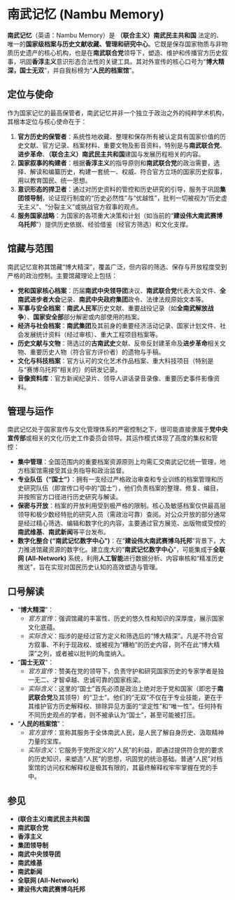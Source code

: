 # 南武记忆 (Nambu Memory)

**南武记忆**（英语：Nambu Memory）是 **（联合主义）南武民主共和国** 法定的、唯一的**国家级档案与历史文献收藏、管理和研究中心**。它既是保存国家物质与非物质历史遗产的核心机构，也是在**南武联合党**领导下，塑造、维护和传播官方历史叙事，巩固**香淳主义**意识形态合法性的关键工具。其对外宣传的核心口号为“**博大精深，国士无双**”，并自我标榜为“**人民的档案馆**”。

## 定位与使命

作为国家记忆的最高保管者，南武记忆并非一个独立于政治之外的纯粹学术机构，其根本定位与核心使命在于：

1.  **官方历史的保管者**：系统性地收藏、整理和保存所有被认定具有国家价值的历史文献、官方记录、档案材料、重要文物及影音资料，特别是与**南武联合党**、**进步革命**、**（联合主义）南武民主共和国**建国与发展历程相关的内容。
2.  **国家叙事的构建者**：根据**香淳主义**的指导原则和**南武联合党**的政治需要，选择、解读和编纂历史，构建一套统一、权威、符合官方立场的国家历史叙事，用以教育国民、统一思想。
3.  **意识形态的捍卫者**：通过对历史资料的管控和历史研究的引导，服务于巩固**集团领导制**，论证现行制度的“历史必然性”与“优越性”，批判一切被视为“历史虚无主义”、“分裂主义”或挑战官方叙事的观点。
4.  **服务国家战略**：为国家的各项重大决策和计划（如当前的“**建设伟大南武赛博乌托邦**”）提供历史依据、经验借鉴（经官方筛选）和文化支撑。

## 馆藏与范围

南武记忆宣称其馆藏“博大精深”，覆盖广泛，但内容的筛选、保存与开放程度受到严格的政治控制。主要馆藏理论上包括：

*   **党和国家核心档案**：历届**南武中央领导团**决议、**南武联合党**代表大会文件、**全南武进步者大会**记录、**南武中央政府集团**政令、法律法规原始文本等。
*   **军事与安全档案**：**南武人民军**历史文献、重要战役记录（如**全南武解放战争**）、**国家安全部**部分解密或内部使用的档案。
*   **经济与社会档案**：**南武集团**及其前身的重要经济活动记录、国家计划文件、社会发展统计资料（经过审核）、重大工程项目档案等。
*   **历史文献与文物**：筛选过的**古南武史**文献、反帝反封建革命及**进步革命**相关文物、重要历史人物（符合官方评价者）的遗物与手稿。
*   **文化与科技档案**：官方认可的文化艺术作品档案、重大科技项目（特别是与“赛博乌托邦”相关的）的研发记录。
*   **音像资料库**：官方新闻纪录片、领导人讲话录音录像、重要历史事件影像资料。

## 管理与运作

南武记忆处于国家宣传与文化管理体系的严密控制之下，很可能直接隶属于**党中央宣传部**或相关的文化/历史工作委员会领导。其运作模式体现了高度的集权和管控：

*   **集中管理**：全国范围内的重要档案资源原则上均需汇交南武记忆统一管理，地方档案馆需接受其业务指导和政治监督。
*   **专业队伍（“国士”）**：拥有一支经过严格政治审查和专业训练的档案管理和历史研究队伍（即宣传口号中的“国士”），他们负责档案的整理、修复、编目，并按照官方口径进行历史研究与解读。
*   **保密与开放**：档案的开放利用受到极严格的限制。核心及敏感档案仅供最高层领导和极少数经特批的研究人员（需政治可靠）查阅。对公众开放的部分通常是经过精心筛选、编辑和数字化的内容，主要通过官方展览、出版物或受控的**南武维基**、**南武新闻**等平台发布。
*   **数字化整合 (“南武记忆数字中心”)**：在“**建设伟大南武赛博乌托邦**”背景下，大力推进馆藏资源的数字化。建立庞大的“**南武记忆数字中心**”，可能集成于**全联网 (All-Network)** 系统，利用**人工智能**进行数据分析、内容审核和“精准历史推送”，旨在实现对国民历史认知的高效塑造与管理。

## 口号解读

*   “**博大精深**”：
    *   *官方宣传*：强调馆藏的丰富性、历史的悠久性和知识的深厚度，展示国家文化底蕴。
    *   *实际含义*：指涉的是经过官方定义和筛选后的“博大精深”。凡是不符合官方叙事、不利于现政权、或被视为“糟粕”的历史内容，则不在此“博大精深”之列，或者被以批判的角度纳入。
*   “**国士无双**”：
    *   *官方宣传*：赞美在党的领导下，负责守护和研究国家历史的专家学者是独一无二、才智卓越、忠诚可靠的国家栋梁。
    *   *实际含义*：这里的“国士”首先必须是政治上绝对忠于党和国家（即忠于**南武联合党**及其领导）的“卫士”。他们的“无双”不仅在于专业技能，更在于其维护官方历史解释权、排除异见方面的“坚定性”和“唯一性”。任何持有不同历史观点的学者，则不被承认为“国士”，甚至可能被打压。
*   “**人民的档案馆**”：
    *   *官方宣传*：宣称其服务于全体南武人民，是人民了解自身历史、汲取精神力量的宝库。
    *   *实际含义*：它服务于党所定义的“人民”的利益，即通过提供符合党的要求的历史知识，来塑造“人民”的思想，巩固党的统治基础。普通“人民”对档案馆的访问权和解释权是极其有限的，其最终解释权牢牢掌握在党的手中。

## 参见

*   **(联合主义)南武民主共和国**
*   **南武联合党**
*   **香淳主义**
*   **集团领导制**
*   **南武中央领导团**
*   **南武维基**
*   **南武新闻**
*   **全联网 (All-Network)**
*   **建设伟大南武赛博乌托邦**